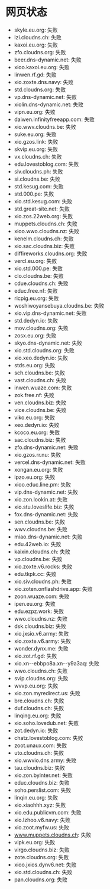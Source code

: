 # 网页状态
- skyle.eu.org: 失败
- lzi.cloudns.ch: 失败
- kaxoi.eu.org: 失败
- zfo.cloudns.org: 失败
- beer.dns-dynamic.net: 失败
- xioo.kaxoi.eu.org: 失败
- linwen.rf.gd: 失败
- xio.zoxte.dns.navy: 失败
- std.cloudns.org: 失败
- vp.dns-dynamic.net: 失败
- xiolin.dns-dynamic.net: 失败
- vipn.eu.org: 失败
- daiwen.infinityfreeapp.com: 失败
- xio.wwv.cloudns.be: 失败
- suke.eu.org: 失败
- xio.gzos.link: 失败
- skvip.eu.org: 失败
- vx.cloudns.ch: 失败
- edu.lovestoblog.com: 失败
- siv.cloudns.ph: 失败
- si.cloudns.be: 失败
- std.kesug.com: 失败
- std.000.pe: 失败
- xio.std.kesug.com: 失败
- std.great-site.net: 失败
- xio.zos.22web.org: 失败
- muppets.cloudns.ch: 失败
- xioo.wwo.cloudns.nz: 失败
- kenelm.cloudns.ch: 失败
- xio.sac.cloudns.biz: 失败
- diffireworks.cloudns.org: 失败
- vercl.eu.org: 失败
- xio.std.000.pe: 失败
- clo.cloudns.be: 失败
- cdue.cloudns.ch: 失败
- educ.free.nf: 失败
- ricpig.eu.org: 失败
- woshiwoyansebuya.cloudns.be: 失败
- xio.vip.dns-dynamic.net: 失败
- std.dedyn.io: 失败
- mov.cloudns.org: 失败
- zosx.eu.org: 失败
- skyo.dns-dynamic.net: 失败
- xio.std.cloudns.org: 失败
- xio.xeo.dedyn.io: 失败
- stds.eu.org: 失败
- sch.cloudns.be: 失败
- vast.cloudns.ch: 失败
- inwen.wuaze.com: 失败
- zok.free.nf: 失败
- ven.cloudns.biz: 失败
- vice.cloudns.be: 失败
- viko.eu.org: 失败
- xeo.dedyn.io: 失败
- kcoco.eu.org: 失败
- sac.cloudns.biz: 失败
- zfo.dns-dynamic.net: 失败
- xio.gzos.rr.nu: 失败
- vercel.dns-dynamic.net: 失败
- xongan.eu.org: 失败
- ipzo.eu.org: 失败
- xioo.educ.line.pm: 失败
- vip.dns-dynamic.net: 失败
- xio.zon.lookin.at: 失败
- xio.stu.loveslife.biz: 失败
- fox.dns-dynamic.net: 失败
- sen.cloudns.be: 失败
- wwv.cloudns.be: 失败
- miao.dns-dynamic.net: 失败
- edu.42web.io: 失败
- kaixin.cloudns.ch: 失败
- vp.cloudns.be: 失败
- xio.zoxte.v6.rocks: 失败
- edu.tkpk.cc: 失败
- xio.siv.cloudns.ph: 失败
- xio.zoten.onflashdrive.app: 失败
- zoon.wuaze.com: 失败
- ipen.eu.org: 失败
- edu.ezpz.work: 失败
- wwo.cloudns.nz: 失败
- dsk.cloudns.biz: 失败
- xio.jxsio.v6.army: 失败
- xio.zoxte.v6.army: 失败
- wonder.dynx.me: 失败
- xio.zot.rf.gd: 失败
- xio.xn--ebbpo8a.xn--y9a3aq: 失败
- wwo.cloudns.ch: 失败
- svip.cloudns.org: 失败
- wvvp.eu.org: 失败
- xio.zon.myredirect.us: 失败
- bre.cloudns.ch: 失败
- duf.cloudns.ch: 失败
- linqing.eu.org: 失败
- xio.soho.lovedub.net: 失败
- zot.dedyn.io: 失败
- chatz.lovestoblog.com: 失败
- zoot.unaux.com: 失败
- uto.cloudns.ch: 失败
- xio.wwvio.dns.army: 失败
- tau.cloudns.biz: 失败
- xio.zon.byinter.net: 失败
- educ.cloudns.biz: 失败
- soho.perslist.com: 失败
- linqin.eu.org: 失败
- xio.xiaohhh.xyz: 失败
- xio.edu.publicvm.com: 失败
- xio.lzhoo.v6.navy: 失败
- xio.zoot.myfw.us: 失败
- www.muppets.cloudns.ch: 失败
- vipk.eu.org: 失败
- virgo.cloudns.biz: 失败
- zote.cloudns.org: 失败
- xioo.jxios.dynv6.net: 失败
- xio.std.cloudns.ch: 失败
- pan.cloudns.org: 失败
